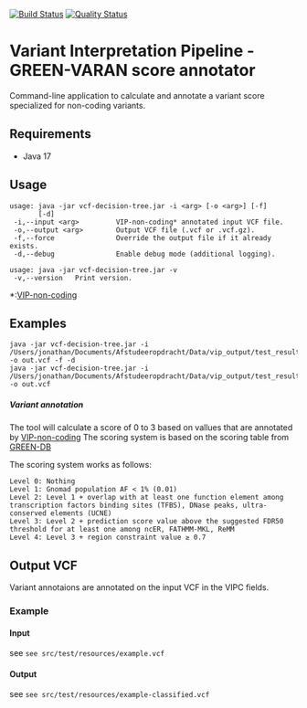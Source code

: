 [![Build Status](https://app.travis-ci.com/molgenis/vip-decision-tree.svg?branch=feat/annotation)](https://app.travis-ci.com/molgenis/vip-decision-tree)
[![Quality Status](https://sonarcloud.io/api/project_badges/measure?project=molgenis_vip-decision-tree&metric=alert_status)](https://sonarcloud.io/dashboard?id=molgenis_vip-decision-tree)

# Variant Interpretation Pipeline - GREEN-VARAN score annotator
Command-line application to calculate and annotate a variant score specialized for non-coding variants.

## Requirements

- Java 17

## Usage

```
usage: java -jar vcf-decision-tree.jar -i <arg> [-o <arg>] [-f]
       [-d] 
 -i,--input <arg>         VIP-non-coding* annotated input VCF file.
 -o,--output <arg>        Output VCF file (.vcf or .vcf.gz).
 -f,--force               Override the output file if it already exists.
 -d,--debug               Enable debug mode (additional logging).

usage: java -jar vcf-decision-tree.jar -v
 -v,--version   Print version.
```

*:[VIP-non-coding](https://github.com/molgenis/vip/tree/feat/non-coding)

## Examples

```
java -jar vcf-decision-tree.jar -i /Users/jonathan/Documents/Afstudeeropdracht/Data/vip_output/test_result/snv.vcf.gz -o out.vcf -f -d 
java -jar vcf-decision-tree.jar -i /Users/jonathan/Documents/Afstudeeropdracht/Data/vip_output/test_result/lp.vcf.gz -o out.vcf
```

##### Variant annotation

The tool will calculate a score of 0 to 3 based on vallues that are annotated by [VIP-non-coding](https://github.com/molgenis/vip/tree/feat/non-coding)
The scoring system is based on the scoring table from [GREEN-DB](https://www.ncbi.nlm.nih.gov/pmc/articles/PMC8934622/) 

The scoring system works as follows:
```
Level 0: Nothing
Level 1: Gnomad population AF < 1% (0.01)
Level 2: Level 1 + overlap with at least one function element among transcription factors binding sites (TFBS), DNase peaks, ultra-conserved elements (UCNE)
Level 3: Level 2 + prediction score value above the suggested FDR50 threshold for at least one among ncER, FATHMM-MKL, ReMM
Level 4: Level 3 + region constraint value ≥ 0.7
```

## Output VCF

Variant annotaions are annotated on the input VCF in the
VIPC fields.

### Example

#### Input
see `see src/test/resources/example.vcf`

#### Output 
see `see src/test/resources/example-classified.vcf`

